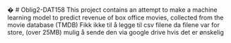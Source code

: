 � # Oblig2-DAT158
This project contains an attempt to make a machine learning model to predict revenue of box office movies, collected from the movie database (TMDB)
    Fikk ikke til å legge til csv filene da filene var for store, (over 25MB) mulig å sende den via google drive hvis det er ønskelig

